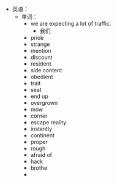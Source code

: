 - 英语：
	- 单词：
		- we are expecting a lot of traffic.
			- 我们
		- pride
		- strange
		- mention
		- discount
		- resident
		- side content
		- obedient
		- trait
		- seat
		- end up
		- overgrown
		- mow
		- corner
		- escape reality
		- instantly
		- continent
		- proper
		- rough
		- afraid of
		- hack
		- brothe
		-